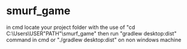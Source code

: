 # smurf_game

in cmd locate your project folder with the use of "cd C:\Users\USER\"PATH"\smurf_game"
then run "gradlew desktop:dist" command in cmd or "./gradlew desktop:dist" on non windows machine

